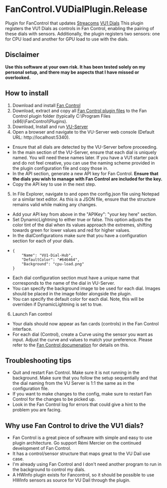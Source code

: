 # FanControl.VUDialPlugin.Release
Plugin for FanControl that updates [Streacoms](https://streacom.com/) [VU1 Dials](https://vudials.com/)
This plugin registers the VU1 Dials as controls in Fan Control, enabling the pairing of these dials with sensors. Additionally, the plugin registers two sensors: one for CPU load and another for GPU load to use with the dials.

## Disclaimer
**Use this software at your own risk. It has been tested solely on my personal setup, and there may be aspects that I have missed or overlooked.**

## How to install
1. Download and install [Fan Control](https://getfancontrol.com/)
2. Download, extract and copy all [Fan Control plugin files](https://github.com/ChiefTomato/FanControl.VUDialPlugin.Releases/blob/main/FanControl.VUDialPlugin.zip?raw=true) to the Fan Control plugin folder (typically C:\Program Files (x86)\FanControl\Plugins). 
3. Download, Install and run [VU-Server](https://github.com/SasaKaranovic/VU-Server)
4. Open a browser and navigate to the VU-Server web console (Default URL: http://localhost:5340).
  - Ensure that all dials are detected by the VU-Server before proceeding.
  - In the main section of the VU-Server, ensure that each dial is uniquely named. You will need these names later. If you have a VU1 starter pack and do not feel creative, you can use the naming scheme provided in the plugin configuration file and copy those in.
  - In the API section, generate a new API key for Fan Control. **Ensure that the dials you wish to manage with Fan Control are included for the key.**
  - Copy the API key to use in the next step.
    
5. In File Explorer, navigate to <path> and open the config.json file using Notepad or a similar text editor. As this is a JSON file, ensure that the structure remains valid while making any changes.
  - Add your API key from above in the "APIKey": "your key here" section.
  - Set DynamicLightning to either true or false. This option adjusts the color tint of the dial when its values approach the extremes, shifting towards green for lower values and red for higher values.
  - In the dialConfigurations make sure that you have a configuration section for each of your dials.
  -     {
            "Name": "VU1-Dial-Hub",
            "DefaultColor": "#646464",
            "Background": "cpu-load.png"
        }  
  - Each dial configuration section must have a unique name that corresponds to the name of the dial in VU-Server.
  - You can specify the background image to be used for each dial. Images should be placed in the image folder alongside the plugin.
  - You can specify the default color for each dial. Note, this will be overriden if DynamicLightning is set to true.
   
6. Launch Fan control
  - Your dials should now appear as fan cards (controls) in the Fan Control interface.
  - For each dial (Control), create a Curve using the sensor you want as input. Adjust the curve and values to match your preference. Please refer to the [Fan Control documenation](https://getfancontrol.com/docs/) for details on this.

## Troubleshooting tips
- Quit and restart Fan Control. Make sure it is not running in the background. Make sure that you follow the setup sequentially and that the dial naming from the VU Server is 1:1 the same as in the configuration file.
- If you want to make changes to the config, make sure to restart Fan Control for the changes to be picked up.
- Look in the Fan Control log for errors that could give a hint to the problem you are facing.


## Why use Fan Control to drive the VU1 dials?
- Fan Control is a great piece of software with simple and easy to use plugin architecture. Go support Rémi Mercier on the continued development of Fan Control.
- It has a control/sensor structure that maps great to the VU Dail use case.
- I'm already using Fan Control and I don't need another program to run in the background to control my dials.
- A HWInfo plugin exists for Fancontrol, so it should be possible to use HWInfo sensors as source for VU Dail through the plugin.

